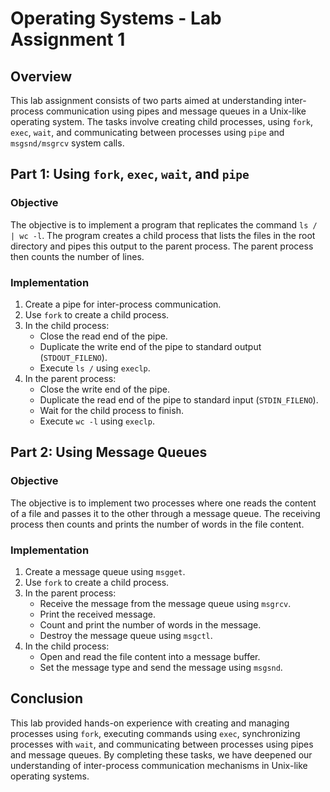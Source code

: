 # Operating Systems - Lab Assignment 1

## Overview
This lab assignment consists of two parts aimed at understanding inter-process communication using pipes and message queues in a Unix-like operating system. The tasks involve creating child processes, using `fork`, `exec`, `wait`, and communicating between processes using `pipe` and `msgsnd/msgrcv` system calls.

## Part 1: Using `fork`, `exec`, `wait`, and `pipe`

### Objective
The objective is to implement a program that replicates the command `ls / | wc -l`. The program creates a child process that lists the files in the root directory and pipes this output to the parent process. The parent process then counts the number of lines.

### Implementation
1. Create a pipe for inter-process communication.
2. Use `fork` to create a child process.
3. In the child process:
   - Close the read end of the pipe.
   - Duplicate the write end of the pipe to standard output (`STDOUT_FILENO`).
   - Execute `ls /` using `execlp`.
4. In the parent process:
   - Close the write end of the pipe.
   - Duplicate the read end of the pipe to standard input (`STDIN_FILENO`).
   - Wait for the child process to finish.
   - Execute `wc -l` using `execlp`.

## Part 2: Using Message Queues

### Objective
The objective is to implement two processes where one reads the content of a file and passes it to the other through a message queue. The receiving process then counts and prints the number of words in the file content.

### Implementation
1. Create a message queue using `msgget`.
2. Use `fork` to create a child process.
3. In the parent process:
   - Receive the message from the message queue using `msgrcv`.
   - Print the received message.
   - Count and print the number of words in the message.
   - Destroy the message queue using `msgctl`.
4. In the child process:
   - Open and read the file content into a message buffer.
   - Set the message type and send the message using `msgsnd`.

## Conclusion
This lab provided hands-on experience with creating and managing processes using `fork`, executing commands using `exec`, synchronizing processes with `wait`, and communicating between processes using pipes and message queues. By completing these tasks, we have deepened our understanding of inter-process communication mechanisms in Unix-like operating systems.

